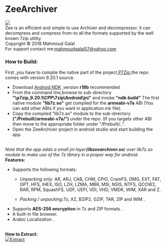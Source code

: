 # ZeeArchiver
![](https://github.com/mahmoudgalal/ZeeArchiver/raw/master/app/src/main/res/drawable-hdpi/zeearchiver.png)      
Zee is an efficient and simple to use Archiver and decompressor. it can decompress and compress from-to all the formats supported by the well known 7zip utility. <br/>Copyright © 2018 Mahmoud Galal <br/>For support contact me:mahmoudgalal57@yahoo.com
<br/>
### How to Build:<br/>
First ,you have to compile the native part of the project,[P7Zip](http://p7zip.sourceforge.net/),the repo comes with version 9.20.1 source.
  - Download [Android NDK](https://developer.android.com/ndk/)  ,version <b>r18b</b> recommended 
  - From the command line,browse to sub-directory <b>"\p7zip_9.20.1\CPP\7zip\Android\jni"</b> and invoke <b>"ndk-build"</b>
  The first native module <b>"lib7z.so"</b> get compiled for the <b>armeabi-v7a</b> ABI (You can add other ABIs if you want in application.mk file).
  - Copy the compiled "lib7z.so" module to the sub-directory <b>("/Prebuilt/armeabi-v7a/")</b> under the repo .(If you targets other ABI then move to the
  appropriate folder under "/Prebuilt/..".
  - Open the ZeeArchiver project in android studio and start building the app.
<br/>
<i>Note that the app adds a small jni layer(<b>libzeearchiver.so</b>) over lib7z.so module to make use of the 7z library in a proper way for android</i>.
<br/>   
<b>Features:</b><br/>

- Supports the following formats:
  - <i>Unpacking only:</i> AR, ARJ, CAB, CHM, CPIO, CramFS, DMG, EXT, FAT, GPT, HFS, IHEX, ISO, LZH, LZMA, MBR, MSI, NSIS, NTFS, QCOW2,     RAR, RPM, SquashFS, UDF, UEFI, VDI, VHD, VMDK, WIM, XAR and Z.
  
  - <i>Packing / unpacking:</i>7z, XZ, BZIP2, GZIP, TAR, ZIP and WIM .
- Supports <b>AES-256 encryption</b> in 7z and ZIP formats .
- A built-in file browser.
- Arabic Localization .

<br/><b>How to Extract:</b><br/>
[![Extract](https://img.youtube.com/vi/J96WcGQQ3uI/maxresdefault.jpg)](https://www.youtube.com/watch?v=J96WcGQQ3uI)



